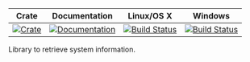 |Crate|Documentation|Linux/OS X|Windows|
|:---:|:-----------:|:--------:|:-----:|
|[![Crate](https://img.shields.io/crates/v/about-system.svg)](https://crates.io/crates/about-system)|[![Documentation](https://docs.rs/about-system/badge.svg)](https://docs.rs/about-system/)|[![Build Status](https://travis-ci.org/Ereski/about-system.svg?branch=master)](https://travis-ci.org/Ereski/about-system)|[![Build Status](https://ci.appveyor.com/api/projects/status/github/Ereski/about-system?svg=true&branch=master)](https://ci.appveyor.com/project/Ereski/about-system/brach/master)|

Library to retrieve system information.
